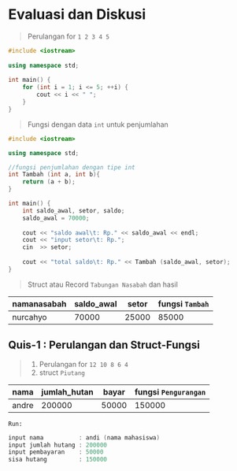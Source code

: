# Evaluasi dan Diskusi

> Perulangan for `1 2 3 4 5`

```c++
#include <iostream>
 
using namespace std;
 
int main() {
    for (int i = 1; i <= 5; ++i) {
        cout << i << " ";
    }
}
```

> Fungsi dengan data `int` untuk penjumlahan

```c++
#include <iostream>

using namespace std;

//fungsi penjumlahan dengan tipe int
int Tambah (int a, int b){
    return (a + b);
}

int main() {
    int saldo_awal, setor, saldo;
    saldo_awal = 70000;
    
    cout << "saldo awal\t: Rp." << saldo_awal << endl;
    cout << "input setor\t: Rp.";
    cin  >> setor;
    
    cout << "total saldo\t: Rp." << Tambah (saldo_awal, setor);
}
```

> Struct atau Record `Tabungan Nasabah` dan hasil

namanasabah | saldo_awal | setor | fungsi `Tambah`
--- | --- | --- | --- | 
nurcahyo | 70000 | 25000 | 85000


## Quis-1 : Perulangan dan Struct-Fungsi

> 1. Perulangan for `12 10 8 6 4`
> 2. struct `Piutang` 

nama | jumlah_hutan | bayar | fungsi `Pengurangan`
--- | --- | --- | --- | 
andre | 200000 | 50000 | 150000

`Run:`

```c++
input nama          : andi (nama mahasiswa)
input jumlah hutang : 200000
input pembayaran    : 50000
sisa hutang         : 150000
```
